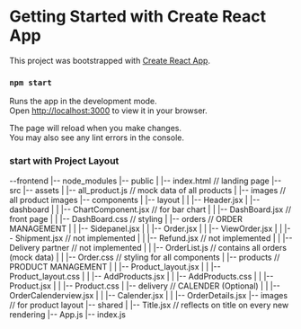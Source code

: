 # Getting Started with Create React App

This project was bootstrapped with [Create React App](https://github.com/facebook/create-react-app).

### `npm start`

Runs the app in the development mode.\
Open [http://localhost:3000](http://localhost:3000) to view it in your browser.

The page will reload when you make changes.\
You may also see any lint errors in the console.

### start with Project Layout

--frontend
   |-- node_modules
   |-- public
   |    |-- index.html // landing page
   |-- src
        |-- assets
        |    |-- all_product.js // mock data of all products
        |    |-- images // all product images
        |-- components
        |    |-- layout
        |    |    |-- Header.jsx
        |    |-- dashboard
        |    |    |-- ChartComponent.jsx // for bar chart
        |    |    |-- DashBoard.jsx // front page
        |    |    |-- DashBoard.css // styling
        |    |-- orders // ORDER MANAGEMENT
        |    |    |-- Sidepanel.jsx
        |    |    |-- Order.jsx
        |    |    |-- ViewOrder.jsx
        |    |    |-- Shipment.jsx // not implemented
        |    |    |-- Refund.jsx // not implemented
        |    |    |-- Delivery partner // not implemented
        |    |    |-- OrderList.js // contains all orders (mock data)
        |    |    |-- Order.css // styling for all components
        |    |-- products // PRODUCT MANAGEMENT
        |    |    |-- Product_layout.jsx
        |    |    |-- Product_layout.css
        |    |    |-- AddProducts.jsx
        |    |    |-- AddProducts.css
        |    |    |-- Product.jsx
        |    |    |-- Product.css
        |    |-- delivery // CALENDER (Optional)
        |    |    |-- OrderCalenderview.jsx
        |    |    |-- Calender.jsx
        |    |    |-- OrderDetails.jsx
        |-- images // for product layout
        |-- shared
        |    |-- Title.jsx // reflects on title on every new rendering
        |-- App.js 
        |-- index.js 
